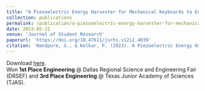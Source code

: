 ```yaml
---
title: "A Piezoelectric Energy Harvester for Mechanical Keyboards to Enable Self-Powered Computers"
collection: publications
permalink: /publication/a-piezooelectric-energy-harvester-for-mechanical-keyboards-to-enable-self-powered-computers
date: 2023-05-31
venue: 'Journal of Student Research'
paperurl: 'https://doi.org/10.47611/jsrhs.v12i2.4039'
citation: 'Nandpure, S., & Kelkar, P. (2023). A Piezoelectric Energy Harvester for Mechanical Keyboards to Enable Self-Powered Computers. Journal of Student Research, 12(2). https://doi.org/10.47611/jsrhs.v12i2.4039'
---
```

Download <a href='https://doi.org/10.47611/jsrhs.v12i2.4039'>here</a>.<br>
Won <b>1st Place Engineering</b> @ Dallas Regional Science and Engineering Fair (DRSEF) and <b>3rd Place Engineering</b> @ Texas Junior Academy of Sciences (TJAS).


